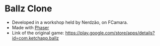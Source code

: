 # Ballz Clone

- Developed in a workshop held by Nerdzão, on FCamara.
- Made with [Phaser](https://phaser.io/)
- Link of the original game: https://play.google.com/store/apps/details?id=com.ketchapp.ballz
